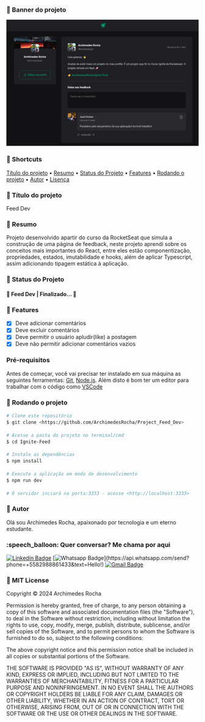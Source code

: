 ### 🚀 Banner do projeto

<img src="./public/thumbnail.png">

### 🚀 Shortcuts

<p align="left">
 <a href="#titulo-do-projeto">Título do projeto</a> •
 <a href="#resumo">Resumo</a> • 
 <a href="#status-do-projeto">Status do Projeto</a> • 
 <a href="#features">Features</a> • 
 <a href="#-rodando-o-projeto">Rodando o projeto</a> • 
 <a href="#autor">Autor</a> • 
 <a href="#mit-license">Lisença</a>
</p>

### 🚀 Título do projeto

Feed Dev

### 🚀 Resumo

Projeto desenvolvido apartir do curso da RocketSeat que simula a construção de uma página de feedback, neste projeto aprendi sobre os conceitos mais importantes do React, entre eles estão componentização, propriedades, estados, imutabilidade e hooks, além de aplicar Typescript, assim adicionando tipagem estática à aplicação.

### 🚀 Status do Projeto

<h4 align="left"> 
	🚧  Feed Dev | Finalizado...  🚧
</h4>

### 🚀 Features

- [x] Deve adicionar comentários
- [x] Deve excluir comentários
- [x] Deve permitir o usuário apludir(like) a postagem
- [x] Deve não permitir adicionar comentários vazios

### Pré-requisitos

Antes de começar, você vai precisar ter instalado em sua máquina as seguintes ferramentas:
[Git](https://git-scm.com), [Node.js](https://nodejs.org/en/). 
Além disto é bom ter um editor para trabalhar com o código como [VSCode](https://code.visualstudio.com/)

### 🚀 Rodando o projeto
```bash
# Clone este repositório
$ git clone <https://github.com/ArchimedesRocha/Project_Feed_Dev>

# Acesse a pasta do projeto no terminal/cmd
$ cd Ignite-Feed

# Instale as dependências
$ npm install

# Execute a aplicação em modo de desenvolvimento
$ npm run dev

# O servidor inciará na porta:3333 - acesse <http://localhost:3333>
```

### 🚀 Autor

Olá sou Archimedes Rocha, apaixonado por tecnologia e um eterno estudante.

<h3>:speech_balloon: Quer conversar? Me chama por aqui</h3>

[![Linkedin Badge](https://img.shields.io/badge/-LinkedIn-blue?style=flat-square&logo=Linkedin&logoColor=white&link=https://www.linkedin.com/in/archimedes-rocha-81334827/)](https://www.linkedin.com/in/archimedes-rocha-81334827/)
[![Whatsapp Badge](https://img.shields.io/badge/-Whatsapp-4CA143?style=flat-square&labelColor=4CA143&logo=whatsapp&logoColor=white&link=https://api.whatsapp.com/send?phone=+5582988861433&text=Hello!)](https://api.whatsapp.com/send?phone=+5582988861433&text=Hello!)
[![Gmail Badge](https://img.shields.io/badge/-Gmail-c14438?style=flat-square&logo=Gmail&logoColor=white&link=mailto:dev.archimedesrocha@gmail.com)](mailto:dev.archimedesrocha@gmail.com)

### 🚀 MIT License

Copyright ©️ 2024 Archimedes Rocha

Permission is hereby granted, free of charge, to any person obtaining a copy
of this software and associated documentation files (the "Software"), to deal
in the Software without restriction, including without limitation the rights
to use, copy, modify, merge, publish, distribute, sublicense, and/or sell
copies of the Software, and to permit persons to whom the Software is
furnished to do so, subject to the following conditions:

The above copyright notice and this permission notice shall be included in all
copies or substantial portions of the Software.

THE SOFTWARE IS PROVIDED "AS IS", WITHOUT WARRANTY OF ANY KIND, EXPRESS OR
IMPLIED, INCLUDING BUT NOT LIMITED TO THE WARRANTIES OF MERCHANTABILITY,
FITNESS FOR A PARTICULAR PURPOSE AND NONINFRINGEMENT. IN NO EVENT SHALL THE
AUTHORS OR COPYRIGHT HOLDERS BE LIABLE FOR ANY CLAIM, DAMAGES OR OTHER
LIABILITY, WHETHER IN AN ACTION OF CONTRACT, TORT OR OTHERWISE, ARISING FROM,
OUT OF OR IN CONNECTION WITH THE SOFTWARE OR THE USE OR OTHER DEALINGS IN THE
SOFTWARE.

